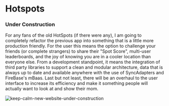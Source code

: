 # Hotspots
### Under Construction

For any fans of the old HotSpots (if there were any), I am going to completely refactor the previous app into something that is a little more production friendly.  For the user this means the option to challenge your friends (or complete strangers) to share their "Spot Score", multi-user leaderboards, and the joy of knowing you are in a cooler location than everyone else.  From a development standpoint, it means the integration of third party libraries to support a clean and modular architecture, data that is always up to date and available anywhere with the use of SyncAdapters and FireBase's mBaas.  Last but not least, there will be an overhaul to the user interface to increase its efficiency and make it something people will actually want to look at and show  their mom.


![keep-calm-new-website-under-construction](https://cloud.githubusercontent.com/assets/7444521/14627076/e62fd6da-05be-11e6-9626-61a348820059.png)

